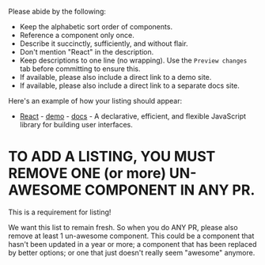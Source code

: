 Please abide by the following:

- Keep the alphabetic sort order of components.
- Reference a component only once.
- Describe it succinctly, sufficiently, and without flair.
- Don't mention "React" in the description.
- Keep descriptions to one line (no wrapping). Use the `Preview changes` tab before committing to ensure this.
- If available, please also include a direct link to a demo site.
- If available, please also include a direct link to a separate docs site.

Here's an example of how your listing should appear:

- [React](https://github.com/facebook/react) - [demo](https://reactjs.org/) - [docs](https://reactjs.org/docs/getting-started.html) - A declarative, efficient, and flexible JavaScript library for building user interfaces.

# TO ADD A LISTING, YOU MUST REMOVE ONE (or more) UN-AWESOME COMPONENT IN ANY PR.

This is a requirement for listing!

We want this list to remain fresh. So when you do ANY PR, please also remove at least
1 un-awesome component. This could be a component that hasn't been updated in
a year or more; a component that has been replaced by better options; or one
that just doesn't really seem "awesome" anymore.
